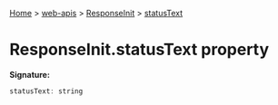 [Home](./index) &gt; [web-apis](web-apis.md) &gt; [ResponseInit](web-apis.responseinit.md) &gt; [statusText](web-apis.responseinit.statustext.md)

# ResponseInit.statusText property


**Signature:**
```javascript
statusText: string
```
